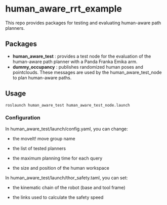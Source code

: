 # human_aware_rrt_example
This repo provides packages for testing and evaluating human-aware path planners.

## Packages

* **human_aware_test** : provides a test node for the evaluation of the human-aware path planner with a Panda Franka Emika arm.
* **dummy_occupancy** : publishes randomized human poses and pointclouds. These messages are used by the human_aware_test_node to plan human-aware paths.

## Usage

```
roslaunch human_aware_test human_aware_test_node.launch
```

### Configuration

In human_aware_test/launch/config.yaml, you can change:

- the moveIt! move group name

- the list of tested planners

- the maximum planning time for each query

- the size and position of the human workspace

In human_aware_test/launch/thor_safety.taml, you can set:

- the kinematic chain of the robot (base and tool frame)

- the links used to calculate the safety speed
